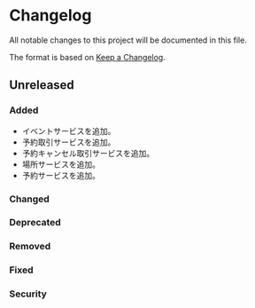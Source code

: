 # Changelog

All notable changes to this project will be documented in this file.

The format is based on [Keep a Changelog](http://keepachangelog.com/).

## Unreleased

### Added

- イベントサービスを追加。
- 予約取引サービスを追加。
- 予約キャンセル取引サービスを追加。
- 場所サービスを追加。
- 予約サービスを追加。

### Changed

### Deprecated

### Removed

### Fixed

### Security
